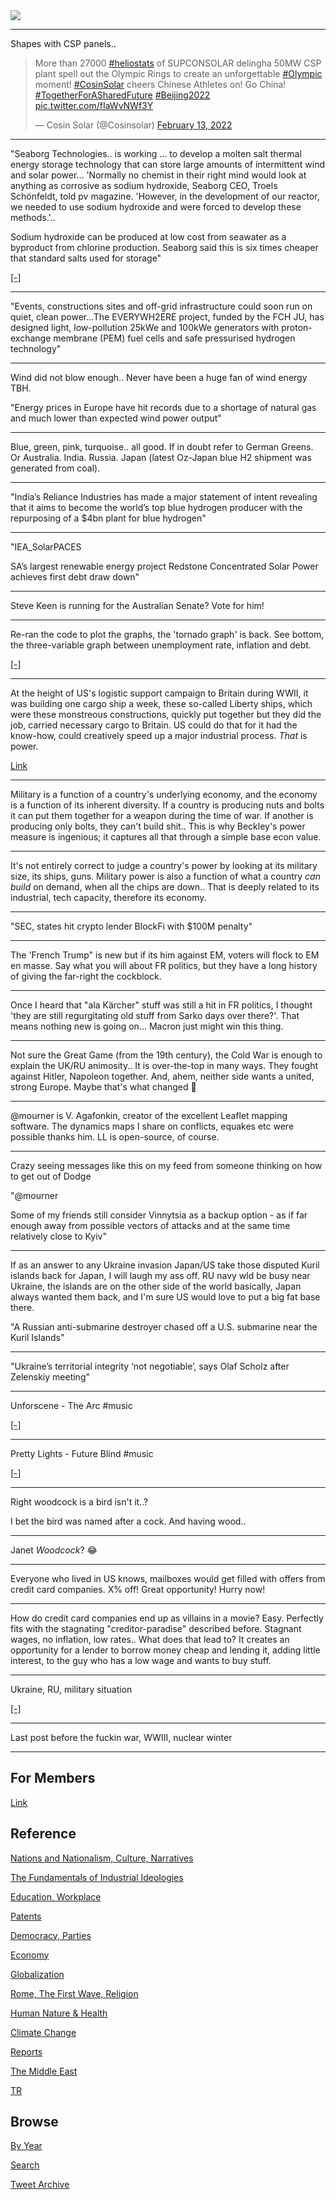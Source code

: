 <img src="https://drive.google.com/uc?export=view&id=1B2wf9R7AMH1d7Vw6e2mucLbIQ5NSjir7"/>

---

Shapes with CSP panels.. 

<blockquote class="twitter-tweet"><p lang="en" dir="ltr">More than 27000 <a href="https://twitter.com/hashtag/heliostats?src=hash&amp;ref_src=twsrc%5Etfw">#heliostats</a> of SUPCONSOLAR delingha 50MW CSP plant spell out the Olympic Rings to create an unforgettable <a href="https://twitter.com/hashtag/Olympic?src=hash&amp;ref_src=twsrc%5Etfw">#Olympic</a> moment! <a href="https://twitter.com/hashtag/CosinSolar?src=hash&amp;ref_src=twsrc%5Etfw">#CosinSolar</a> cheers Chinese Athletes on! Go China! <a href="https://twitter.com/hashtag/TogetherForASharedFuture?src=hash&amp;ref_src=twsrc%5Etfw">#TogetherForASharedFuture</a> <a href="https://twitter.com/hashtag/Beijing2022?src=hash&amp;ref_src=twsrc%5Etfw">#Beijing2022</a> <a href="https://t.co/fIaWvNWf3Y">pic.twitter.com/fIaWvNWf3Y</a></p>&mdash; Cosin Solar (@Cosinsolar) <a href="https://twitter.com/Cosinsolar/status/1492862970325389315?ref_src=twsrc%5Etfw">February 13, 2022</a></blockquote> <script async src="https://platform.twitter.com/widgets.js" charset="utf-8"></script>

---

"Seaborg Technologies.. is working ...  to develop a molten salt
thermal energy storage technology that can store large amounts of
intermittent wind and solar power... 'Normally no chemist in their
right mind would look at anything as corrosive as sodium hydroxide,
Seaborg CEO, Troels Schönfeldt, told pv magazine. 'However, in the
development of our reactor, we needed to use sodium hydroxide and were
forced to develop these methods.'..

Sodium hydroxide can be produced at low cost from seawater as a
byproduct from chlorine production. Seaborg said this is six times
cheaper that standard salts used for storage"

[[-]](https://www.pv-magazine-india.com/2022/02/11/storing-solar-power-with-grid-scale-molten-hydroxide/)

---

"Events, constructions sites and off-grid infrastructure could soon run
on quiet, clean power...The EVERYWH2ERE project, funded by the FCH JU,
has designed light, low-pollution 25kWe and 100kWe generators with
proton-exchange membrane (PEM) fuel cells and safe pressurised
hydrogen technology"

---

Wind did not blow enough.. Never have been a huge fan of wind energy
TBH. 

"Energy prices in Europe have hit records due to a shortage of natural
gas and much lower than expected wind power output"

---

Blue, green, pink, turquoise.. all good. If in doubt refer to German
Greens. Or Australia. India. Russia. Japan (latest Oz-Japan blue H2
shipment was generated from coal). 

---

"India’s Reliance Industries has made a major statement of intent
revealing that it aims to become the world’s top blue hydrogen
producer with the repurposing of a $4bn plant for blue hydrogen"

---

"IEA_SolarPACES

SA’s largest renewable energy project Redstone Concentrated Solar
Power achieves first debt draw down"

---

Steve Keen is running for the Australian Senate? Vote for him!

---

Re-ran the code to plot the graphs, the 'tornado graph' is back.  See
bottom, the three-variable graph between unemployment rate, inflation
and debt.

[[-]](2018/02/keen_math.md)

---

At the height of US's logistic support campaign to Britain during
WWII, it was building one cargo ship a week, these so-called Liberty
ships, which were these monstreous constructions, quickly put together
but they did the job, carried necessary cargo to Britain. US could do
that for it had the know-how, could creatively speed up a major
industrial process. *That* is power.

[Link](https://youtu.be/8qDxqBvK3NA)

---

Military is a function of a country's underlying economy, and the
economy is a function of its inherent diversity. If a country is
producing nuts and bolts it can put them together for a weapon during
the time of war. If another is producing only bolts, they can't build
shit.. This is why Beckley's power measure is ingenious; it captures
all that through a simple base econ value.

---

It's not entirely correct to judge a country's power by looking at its
military size, its ships, guns. Military power is also a function of
what a country *can build* on demand, when all the chips are
down.. That is deeply related to its industrial, tech capacity,
therefore its economy.  

---

"SEC, states hit crypto lender BlockFi with $100M penalty"

---

The 'French Trump" is new but if its him against EM, voters will flock
to EM en masse. Say what you will about FR politics, but they have a
long history of giving the far-right the cockblock.

---

Once I heard that "ala Kärcher" stuff was still a hit in FR politics,
I thought 'they are still regurgitating old stuff from Sarko days over
there?'. That means nothing new is going on... Macron just might win
this thing.

--- 

Not sure the Great Game (from the 19th century), the Cold War is
enough to explain the UK/RU animosity.. It is over-the-top in many
ways. They fought against Hitler, Napoleon together. And, ahem,
neither side wants a united, strong Europe. Maybe that's what changed
🤔

---

@mourner is V. Agafonkin, creator of the excellent Leaflet mapping
software. The dynamics maps I share on conflicts, equakes etc were
possible thanks him. LL is open-source, of course.

---

Crazy seeing messages like this on my feed from someone thinking on
how to get out of Dodge 

"@mourner

Some of my friends still consider Vinnytsia as a backup option - as if
far enough away from possible vectors of attacks and at the same time
relatively close to Kyiv"

---

If as an answer to any Ukraine invasion Japan/US take those disputed
Kuril islands back for Japan, I will laugh my ass off. RU navy wld be
busy near Ukraine, the islands are on the other side of the world
basically, Japan always wanted them back, and I'm sure US would love
to put a big fat base there.

"A Russian anti-submarine destroyer chased off a U.S. submarine near
the Kuril Islands"

---

"Ukraine’s territorial integrity ‘not negotiable’, says Olaf Scholz
after Zelenskiy meeting"

---

Unforscene - The Arc \#music

[[-]](https://youtu.be/dTV-qMceLbg)

---

Pretty Lights - Future Blind \#music

[[-]](https://youtu.be/ag7p8w1bdoE)

---

Right woodcock is a bird isn't it..?

I bet the bird was named after a cock. And having wood..

---

Janet *Woodcock*? 😂

---

Everyone who lived in US knows, mailboxes would get filled with offers
from credit card companies. X% off! Great opportunity! Hurry now!

---

How do credit card companies end up as villains in a movie?
Easy. Perfectly fits with the stagnating "creditor-paradise" described
before. Stagnant wages, no inflation, low rates.. What does that lead
to? It creates an opportunity for a lender to borrow money cheap and
lending it, adding little interest, to the guy who has a low wage and
wants to buy stuff. 

---

Ukraine, RU, military situation

[[-]](https://youtu.be/pzvbUpKU4eE)

---

Last post before the fuckin war, WWIII, nuclear winter

---

## For Members

[Link](https://thirdwave-members.herokuapp.com)

## Reference

[Nations and Nationalism, Culture, Narratives](/2013/02/nations-and-nationalism.md)

[The Fundamentals of Industrial Ideologies](/2011/04/fundamentals-of-industrial-ideologies.md)

[Education, Workplace](2017/09/education-workplace.md)

[Patents](/2018/09/patents.md)

[Democracy, Parties](/2016/11/democracy.md)

[Economy](/2018/05/economy.md)

[Globalization](/2018/09/globalization.md)

[Rome, The First Wave, Religion](/2017/12/rome.md)

[Human Nature & Health](/2020/07/human-nature.md)

[Climate Change](/2018/12/climate.md)

[Reports](/2019/05/reports.md)

[The Middle East](/2019/07/middleeast.md)

[TR](../tr)

## Browse

[By Year](years.md)

[Search](search.html)

[Tweet Archive](/tweets/README.md)


